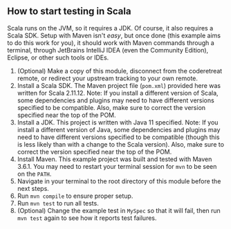 
## How to start testing in Scala

Scala runs on the JVM, so it requires a JDK. Of course, it also requires a Scala SDK. Setup with Maven isn't _easy_, but once done (this example aims to do this work for you), it should work with Maven commands through a terminal, through JetBrains IntelliJ IDEA (even the Community Edition), Eclipse, or other such tools or IDEs.

1. (Optional) Make a copy of this module, disconnect from the coderetreat remote, or redirect your upstream tracking to your own remote.
1. Install a Scala SDK. The Maven project file (`pom.xml`) provided here was written for Scala 2.11.12. Note: If you install a different version of Scala, some dependencies and plugins may need to have different versions specified to be compatible. Also, make sure to correct the version specified near the top of the POM.
1. Install a JDK. This project is written with Java 11 specified. Note: If you install a different version of Java, some dependencies and plugins may need to have different versions specified to be compatible (though this is less likely than with a change to the Scala version). Also, make sure to correct the version specified near the top of the POM.
1. Install Maven. This example project was built and tested with Maven 3.6.1. You may need to restart your terminal session for `mvn` to be seen on the `PATH`.
1. Navigate in your terminal to the root directory of this module before the next steps.
1. Run `mvn compile` to ensure proper setup.
1. Run `mvn test` to run all tests.
1. (Optional) Change the example test in `MySpec` so that it will fail, then run `mvn test` again to see how it reports test failures.
